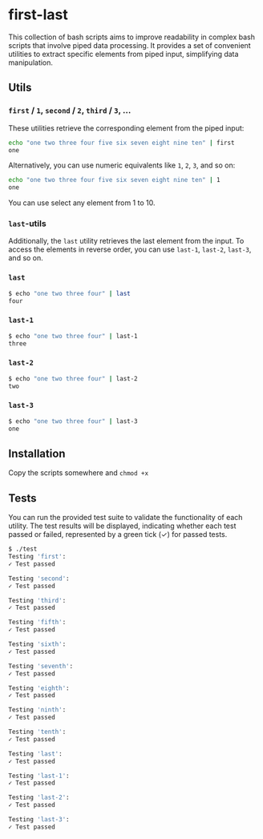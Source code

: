 # first-last

This collection of bash scripts aims to improve readability in complex bash scripts that involve piped data processing. It provides a set of convenient utilities to extract specific elements from piped input, simplifying data manipulation.

## Utils

### `first` / `1`, `second` / `2`, `third` / `3`, ...

These utilities retrieve the corresponding element from the piped input:

```bash
echo "one two three four five six seven eight nine ten" | first
one
```

Alternatively, you can use numeric equivalents like `1`, `2`, `3`, and so on:

```bash
echo "one two three four five six seven eight nine ten" | 1
one
```

You can use select any element from 1 to 10.

### `last`-utils

Additionally, the `last` utility retrieves the last element from the input. To access the elements in reverse order, you can use `last-1`, `last-2`, `last-3`, and so on.

### `last`

```bash
$ echo "one two three four" | last
four
```

### `last-1`

```bash
$ echo "one two three four" | last-1
three
```

### `last-2`

```bash
$ echo "one two three four" | last-2
two
```

### `last-3`

```bash
$ echo "one two three four" | last-3
one
```

## Installation

Copy the scripts somewhere and `chmod +x`

## Tests

You can run the provided test suite to validate the functionality of each utility. The test results will be displayed, indicating whether each test passed or failed, represented by a green tick (✓) for passed tests.

```bash
$ ./test
Testing 'first':
✓ Test passed

Testing 'second':
✓ Test passed

Testing 'third':
✓ Test passed

Testing 'fifth':
✓ Test passed

Testing 'sixth':
✓ Test passed

Testing 'seventh':
✓ Test passed

Testing 'eighth':
✓ Test passed

Testing 'ninth':
✓ Test passed

Testing 'tenth':
✓ Test passed

Testing 'last':
✓ Test passed

Testing 'last-1':
✓ Test passed

Testing 'last-2':
✓ Test passed

Testing 'last-3':
✓ Test passed
```
